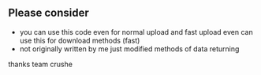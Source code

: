 ## Please consider
- you can use this code even for normal upload and fast upload even can use this for download methods (fast)
- not originally written by me just modified methods of data returning

thanks
team crushe
